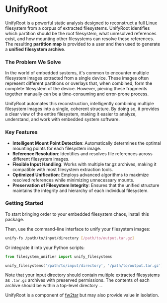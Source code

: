 # UnifyRoot

UnifyRoot is a powerful static analysis designed to reconstruct a full Linux filesystem from a corpus of extracted filesystems. UnifyRoot identifies which partition should be the root filesystem,
what unresolved references exist, and how mounting other filesystems can resolve these references. The resulting **partition map** is provided to a user and then used to generate a **unified filesystem archive**.

### The Problem We Solve

In the world of embedded systems, it's common to encounter multiple filesystem images extracted from a single device. These images often represent different partitions or overlays that, when combined, form the complete filesystem of the device. However, piecing these fragments together manually can be a time-consuming and error-prone process.

UnifyRoot automates this reconstruction, intelligently combining multiple filesystem images into a single, coherent structure. By doing so, it provides a clear view of the entire filesystem, making it easier to analyze, understand, and work with embedded system software.

### Key Features

- **Intelligent Mount Point Detection**: Automatically determines the optimal mounting points for each filesystem image.
- **Reference Resolution**: Identifies and resolves file references across different filesystem images.
- **Flexible Input Handling**: Works with multiple tar.gz archives, making it compatible with most filesystem extraction tools.
- **Optimized Unification**: Employs advanced algorithms to maximize resolved references while minimizing unnecessary mounts.
- **Preservation of Filesystem Integrity**: Ensures that the unified structure maintains the integrity and hierarchy of each individual filesystem.

### Getting Started

To start bringing order to your embedded filesystem chaos, install this package.

Then, use the command-line interface to unify your filesystem images:

```bash
unify-fs /path/to/input/directory [/path/to/output.tar.gz]
```

Or integrate it into your Python scripts:

```python
from filesystem_unifier import unify_filesystems

unify_filesystems('/path/to/input/directory', '/path/to/output.tar.gz')
```

Note that your input directory should contain multiple extracted filesystems as `.tar.gz` archives with preserved permissions. The contents of each archive should be within a top-level directory `.`.

UnifyRoot is a component of [fw2tar](https://github.com/rehosting/fw2tar) but may also provide value in isolation.
